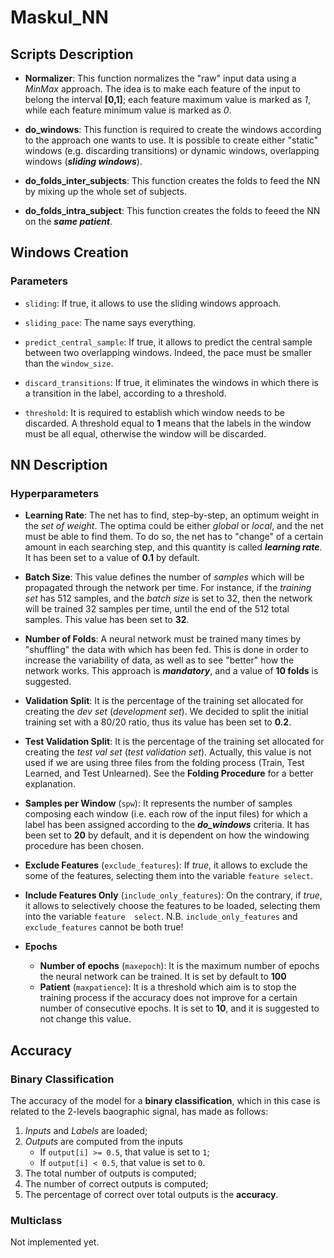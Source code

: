 # Maskul_NN

## Scripts Description
  - **Normalizer**: This function normalizes the "raw" input data using a _MinMax_ approach. The idea is to make each feature of the input to belong the interval **[0,1]**; each feature maximum value is marked as _1_, while each feature minimum value is marked as _0_. 
  
  - **do_windows**: This function is required to create the windows according to the approach one wants to use. It is possible to create either "static" windows (e.g. discarding transitions) or dynamic windows, overlapping windows (_**sliding windows**_).
  
  - **do_folds_inter_subjects**: This function creates the folds to feed the NN by mixing up the whole set of subjects.
  
  - **do_folds_intra_subject**: This function creates the folds to feeed the NN on the _**same patient**_.
  
## Windows Creation
### Parameters
 - ``sliding``: If true, it allows to use the sliding 
windows approach.
 - ``sliding_pace``: The name says everything. 
 - ``predict_central_sample``: If true, it allows to 
predict the central sample between two overlapping 
windows. Indeed, the pace must be smaller than the 
``window_size``.

 - ``discard_transitions``: If true, it eliminates the 
windows in which there is a transition in the label, 
according to a threshold.
 - ``threshold``: It is required to establish which 
window needs to be discarded. A threshold equal to 
**1** means that the labels in the window must be all 
equal, otherwise the window will be discarded. 

## NN Description
### Hyperparameters

 - **Learning Rate**: The net has to find, 
step-by-step, an optimum weight in the _set of weight_. 
The optima could be either _global_ or _local_, and the 
net must be able to find them. To do so, the net has to 
"change" of a certain amount in each searching step, 
and this quantity is called _**learning rate**_. It has 
been set to a value of **0.1** by default.

 - **Batch Size**: This value defines the number of 
_samples_ which will be propagated through the network 
per time. For instance, if the _training set_ has 512 
samples, and the _batch size_ is set to 32, then the 
network will be trained 32 samples per time, until the 
end of the 512 total samples. This value has been set 
to **32**.

 - **Number of Folds**: A neural network must be 
trained many times by "shuffling" the data with which 
has been fed. This is done in order to increase the 
variability of data, as well as to see "better" how the 
network works. This approach is **_mandatory_**, and a 
value of **10 folds** is suggested.

 - **Validation Split**: It is the percentage of the 
training set allocated for creating the _dev set_ 
(_development set_). We decided to split the initial 
training set with a 80/20 ratio, thus its value has 
been set to **0.2**.

 - **Test Validation Split**: It is the percentage of 
the training set allocated for creating the _test val 
set_ (_test validation set_). Actually, this value is 
not used if we are using three files from the folding 
process (Train, Test Learned, and Test Unlearned). See 
the **Folding Procedure** for a better explanation.

 - **Samples per Window** (``spw``): It represents the 
number of samples composing each window (i.e. each row of the 
input files) for which a label has been assigned 
according to the _**do_windows**_ criteria. It has been 
set to **20** by default, and it is dependent on how 
the windowing procedure has been chosen. 

 - **Exclude Features** (``exclude_features``): If 
_true_, it allows to 
exclude the some of the features, selecting them into 
the variable ``feature select``.

 - **Include Features Only** 
(``include_only_features``): On the contrary, if 
_true_, it allows to selectively choose the features to 
be loaded, selecting them into the variable ``feature 
select``. N.B. ``include_only_features`` and 
``exclude_features`` cannot be both true!

 - **Epochs**
   - **Number of epochs** (``maxepoch``): It is the 
maximum number of epochs the neural network can be 
trained. It is set by default to **100**
   - **Patient** (``maxpatience``): It is a threshold 
which aim is to stop the training process if the 
accuracy does not improve for a certain number of 
consecutive epochs. It is set to **10**, and it is 
suggested to not change this value.

## Accuracy
### Binary Classification
The accuracy of the model for a **binary 
classification**, which in this case is related to the 
2-levels baographic signal, has made as follows:

 1. _Inputs_ and _Labels_ are loaded;
 2. _Outputs_ are computed from the inputs
    - If ``output[i] >= 0.5``, that value is set to 
``1``;
    - If ``output[i] < 0.5``, that value is set to 
``0``.
 3. The total number of outputs is computed;
 4. The number of correct outputs is computed;
 5. The percentage of correct over total outputs is the 
**accuracy**.

### Multiclass 
Not implemented yet.
